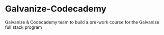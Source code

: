 # Galvanize-Codecademy
Galvanize &amp; Codecademy team to build a pre-work course for the Galvanize full stack program
